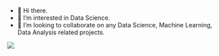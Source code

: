- 👋 Hi there.
- 👀 I’m interested in Data Science.
- 💞️ I’m looking to collaborate on any Data Science, Machine Learning, Data Analysis related projects.

![](https://komarev.com/ghpvc/?username=pranav-git-hub&style=plastic)
<!---
pranav-git-hub/pranav-git-hub is a ✨ special ✨ repository because its `README.md` (this file) appears on your GitHub profile.
You can click the Preview link to take a look at your changes.
--->
